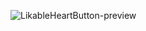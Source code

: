 ![LikableHeartButton-preview](https://user-images.githubusercontent.com/85388413/194551143-9eecd180-b18c-47d0-940b-dbefdd140168.gif)
